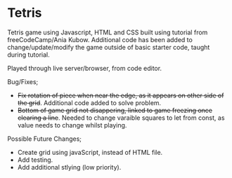 # Tetris

Tetris game using Javascript, HTML and CSS built using tutorial from freeCodeCamp/Ania Kubow. Additional code has been added to change/update/modify the game outside of basic starter code, taught during tutorial.

Played through live server/browser, from code editor.

Bug/Fixes;
- ~~Fix rotation of piece when near the edge, as it appears on other side of the grid~~. Additional code added to solve problem.
- ~~Bottom of game grid not disappering, linked to game freezing once clearing a line~~. Needed to change varaible squares to let from const, as value needs to change whilst playing.

Possible Future Changes;
- Create grid using javaScript, instead of HTML file.
- Add testing.
- Add additional stlying (low priority).
